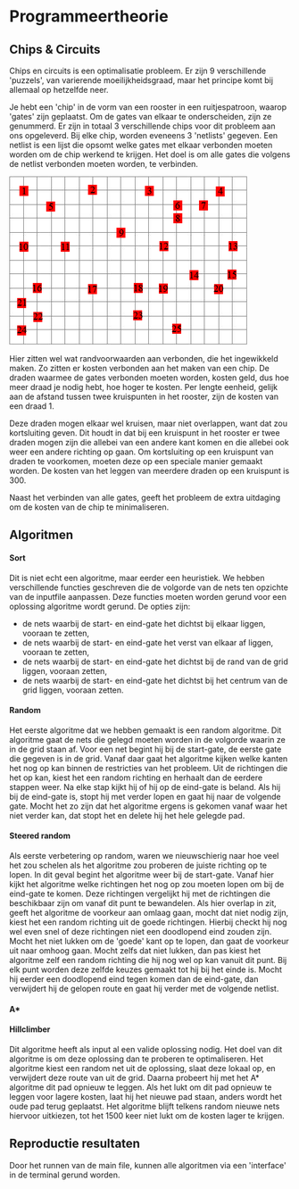 # Programmeertheorie

 ## Chips & Circuits

 Chips en circuits is een optimalisatie probleem.
 Er zijn 9 verschillende 'puzzels', van varierende moeilijkheidsgraad, maar het principe komt bij allemaal op hetzelfde neer.

 Je hebt een 'chip' in de vorm van een rooster in een ruitjespatroon, waarop 'gates' zijn geplaatst.
 Om de gates van elkaar te onderscheiden, zijn ze genummerd.
 Er zijn in totaal 3 verschillende chips voor dit probleem aan ons opgeleverd.
 Bij elke chip, worden eveneens 3 'netlists' gegeven.
 Een netlist is een lijst die opsomt welke gates met elkaar verbonden moeten worden om de chip werkend te krijgen.
 Het doel is om alle gates die volgens de netlist verbonden moeten worden, te verbinden.

 ![lege chip](./docs/images/voorbeeld_chip.gif "Lege chip")

 Hier zitten wel wat randvoorwaarden aan verbonden, die het ingewikkeld maken.
 Zo zitten er kosten verbonden aan het maken van een chip.
 De draden waarmee de gates verbonden moeten worden, kosten geld, dus hoe meer draad je nodig hebt, hoe hoger te kosten.
 Per lengte eenheid, gelijk aan de afstand tussen twee kruispunten in het rooster, zijn de kosten van een draad 1.

 Deze draden mogen elkaar wel kruisen, maar niet overlappen, want dat zou kortsluiting geven.
 Dit houdt in dat bij een kruispunt in het rooster er twee draden mogen zijn die allebei van een andere kant komen en die allebei ook weer een andere richting op gaan.
 Om kortsluiting op een kruispunt van draden te voorkomen, moeten deze op een speciale manier gemaakt worden.
 De kosten van het leggen van meerdere draden op een kruispunt is 300.

 Naast het verbinden van alle gates, geeft het probleem de extra uitdaging om de kosten van de chip te minimaliseren.

 ## Algoritmen

 #### Sort
 Dit is niet echt een algoritme, maar eerder een heuristiek.
 We hebben verschillende functies geschreven die de volgorde van de nets ten opzichte van de inputfile aanpassen.
 Deze functies moeten worden gerund voor een oplossing algoritme wordt gerund.
 De opties zijn:
 - de nets waarbij de start- en eind-gate het dichtst bij elkaar liggen, vooraan te zetten,
 - de nets waarbij de start- en eind-gate het verst van elkaar af liggen, vooraan te zetten,
 - de nets waarbij de start- en eind-gate het dichtst bij de rand van de grid liggen, vooraan zetten,
 - de nets waarbij de start- en eind-gate het dichtst bij het centrum van de grid liggen, vooraan zetten.

 #### Random
 Het eerste algoritme dat we hebben gemaakt is een random algoritme.
 Dit algoritme gaat de nets die gelegd moeten worden in de volgorde waarin ze in de grid staan af.
 Voor een net begint hij bij de start-gate, de eerste gate die gegeven is in de grid.
 Vanaf daar gaat het algoritme kijken welke kanten het nog op kan binnen de restricties van het probleem.
 Uit de richtingen die het op kan, kiest het een random richting en herhaalt dan de eerdere stappen weer.
 Na elke stap kijkt hij of hij op de eind-gate is beland.
 Als hij bij de eind-gate is, stopt hij met verder lopen en gaat hij naar de volgende gate.
 Mocht het zo zijn dat het algoritme ergens is gekomen vanaf waar het niet verder kan, dat stopt het en delete hij het hele gelegde pad.

 #### Steered random
 Als eerste verbetering op random, waren we nieuwschierig naar hoe veel het zou schelen als het algoritme zou proberen de juiste richting op te lopen.
 In dit geval begint het algoritme weer bij de start-gate.
 Vanaf hier kijkt het algoritme welke richtingen het nog op zou moeten lopen om bij de eind-gate te komen.
 Deze richtingen vergelijkt hij met de richtingen die beschikbaar zijn om vanaf dit punt te bewandelen.
 Als hier overlap in zit, geeft het algoritme de voorkeur aan omlaag gaan, mocht dat niet nodig zijn, kiest het een random richting uit de goede richtingen.
 Hierbij checkt hij nog wel even snel of deze richtingen niet een doodlopend eind zouden zijn.
 Mocht het niet lukken om de 'goede' kant op te lopen, dan gaat de voorkeur uit naar omhoog gaan.
 Mocht zelfs dat niet lukken, dan pas kiest het algoritme zelf een random richting die hij nog wel op kan vanuit dit punt.
 Bij elk punt worden deze zelfde keuzes gemaakt tot hij bij het einde is.
 Mocht hij eerder een doodlopend eind tegen komen dan de eind-gate, dan verwijdert hij de gelopen route en gaat hij verder met de volgende netlist.

 #### A*


 #### Hillclimber
 Dit algoritme heeft als input al een valide oplossing nodig.
 Het doel van dit algoritme is om deze oplossing dan te proberen te optimaliseren.
 Het algoritme kiest een random net uit de oplossing, slaat deze lokaal op, en verwijdert deze route van uit de grid.
 Daarna probeert hij met het A* algoritme dit pad opnieuw te leggen.
 Als het lukt om dit pad opnieuw te leggen voor lagere kosten, laat hij het nieuwe pad staan, anders wordt het oude pad terug geplaatst.
 Het algoritme blijft telkens random nieuwe nets hiervoor uitkiezen, tot het 1500 keer niet lukt om de kosten lager te krijgen.

 ## Reproductie resultaten
 Door het runnen van de main file, kunnen alle algoritmen via een 'interface' in de terminal gerund worden.